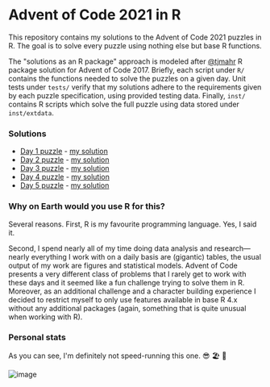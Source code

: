 # Advent of Code 2021 in R

This repository contains my solutions to the Advent of Code 2021 puzzles in R. The goal is to solve every puzzle using nothing else but base R functions.

The "solutions as an R package" approach is modeled after [\@tjmahr](https://github.com/tjmahr/adventofcode17) R package solution for Advent of Code 2017. Briefly, each script under `R/` contains the functions needed to solve the puzzles on a given day. Unit tests under `tests/` verify that my solutions adhere to the requirements given by each puzzle specification, using provided testing data. Finally, `inst/` contains R scripts which solve the full puzzle using data stored under `inst/extdata`.

### Solutions

- [Day 1 puzzle](https://adventofcode.com/2021/day/1) - [my solution](R/day-01.R)
- [Day 2 puzzle](https://adventofcode.com/2021/day/2) - [my solution](R/day-02.R)
- [Day 3 puzzle](https://adventofcode.com/2021/day/3) - [my solution](R/day-03.R)
- [Day 4 puzzle](https://adventofcode.com/2021/day/4) - [my solution](R/day-04.R)
- [Day 5 puzzle](https://adventofcode.com/2021/day/5) - [my solution](R/day-05.R)

### Why on Earth would you use R for this?

Several reasons. First, R is my favourite programming language. Yes, I said it.

Second, I spend nearly all of my time doing data analysis and research—nearly everything I work with on a daily basis are (gigantic) tables, the usual output of my work are figures and statistical models. Advent of Code presents a very different class of problems that I rarely get to work with these days and it seemed like a fun challenge trying to solve them in R. Moreover, as an additional challenge and a character building experience I decided to restrict myself to only use features available in base R 4.x without any additional packages (again, something that is quite unusual when working with R).

### Personal stats

As you can see, I'm definitely not speed-running this one. 😎 🏖 🍹

![image](https://user-images.githubusercontent.com/16516593/144749740-28e25343-2c2e-4dde-b88e-2ad5787d7074.png)
